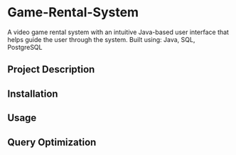 # Game-Rental-System
A video game rental system with an intuitive Java-based user interface that helps guide the user through the system. Built using: Java, SQL, PostgreSQL

## Project Description

## Installation

## Usage

## Query Optimization
